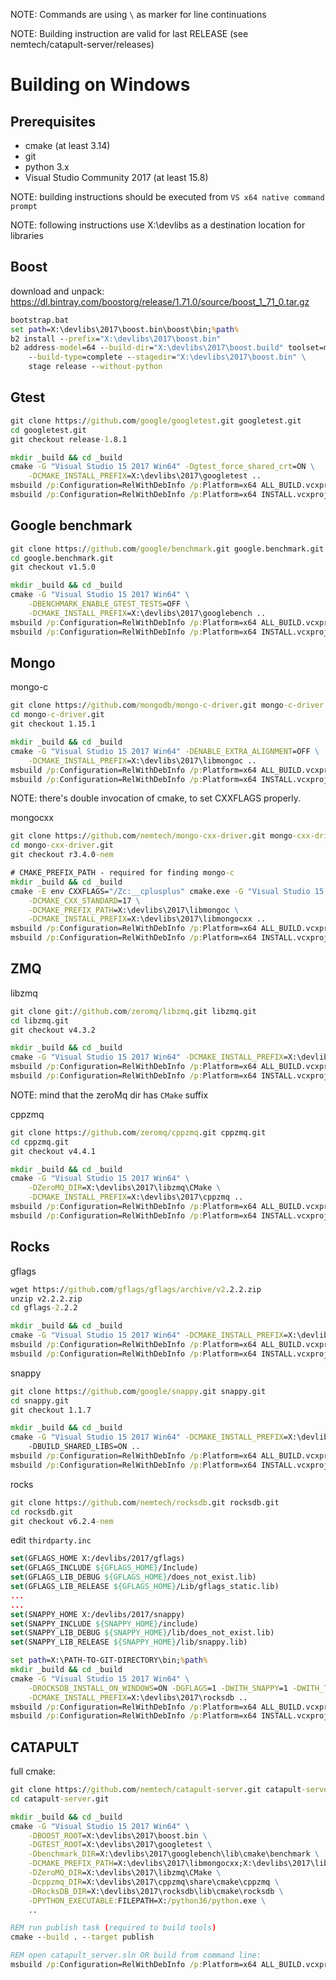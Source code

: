 NOTE: Commands are using `\` as marker for line continuations

NOTE: Building instruction are valid for last RELEASE (see nemtech/catapult-server/releases)

Building on Windows
===

Prerequisites
---

 * cmake (at least 3.14)
 * git
 * python 3.x
 * Visual Studio Community 2017 (at least 15.8)

NOTE: building instructions should be executed from `VS x64 native command prompt`

NOTE: following instructions use X:\devlibs as a destination location for libraries

Boost
---

download and unpack:
    https://dl.bintray.com/boostorg/release/1.71.0/source/boost_1_71_0.tar.gz

```bat
bootstrap.bat
set path=X:\devlibs\2017\boost.bin\boost\bin;%path%
b2 install --prefix="X:\devlibs\2017\boost.bin"
b2 address-model=64 --build-dir="X:\devlibs\2017\boost.build" toolset=msvc \
    --build-type=complete --stagedir="X:\devlibs\2017\boost.bin" \
    stage release --without-python
```

Gtest
---

```bat
git clone https://github.com/google/googletest.git googletest.git
cd googletest.git
git checkout release-1.8.1

mkdir _build && cd _build
cmake -G "Visual Studio 15 2017 Win64" -Dgtest_force_shared_crt=ON \
    -DCMAKE_INSTALL_PREFIX=X:\devlibs\2017\googletest ..
msbuild /p:Configuration=RelWithDebInfo /p:Platform=x64 ALL_BUILD.vcxproj
msbuild /p:Configuration=RelWithDebInfo /p:Platform=x64 INSTALL.vcxproj
```

Google benchmark
---

```bat
git clone https://github.com/google/benchmark.git google.benchmark.git
cd google.benchmark.git
git checkout v1.5.0

mkdir _build && cd _build
cmake -G "Visual Studio 15 2017 Win64" \
    -DBENCHMARK_ENABLE_GTEST_TESTS=OFF \
    -DCMAKE_INSTALL_PREFIX=X:\devlibs\2017\googlebench ..
msbuild /p:Configuration=RelWithDebInfo /p:Platform=x64 ALL_BUILD.vcxproj
msbuild /p:Configuration=RelWithDebInfo /p:Platform=x64 INSTALL.vcxproj
```


Mongo
---

mongo-c

```bat
git clone https://github.com/mongodb/mongo-c-driver.git mongo-c-driver.git
cd mongo-c-driver.git
git checkout 1.15.1

mkdir _build && cd _build
cmake -G "Visual Studio 15 2017 Win64" -DENABLE_EXTRA_ALIGNMENT=OFF \
    -DCMAKE_INSTALL_PREFIX=X:\devlibs\2017\libmongoc ..
msbuild /p:Configuration=RelWithDebInfo /p:Platform=x64 ALL_BUILD.vcxproj
msbuild /p:Configuration=RelWithDebInfo /p:Platform=x64 INSTALL.vcxproj
```

NOTE: there's double invocation of cmake, to set CXXFLAGS properly.

mongocxx
```bat
git clone https://github.com/nemtech/mongo-cxx-driver.git mongo-cxx-driver.git
cd mongo-cxx-driver.git
git checkout r3.4.0-nem

# CMAKE_PREFIX_PATH - required for finding mongo-c
mkdir _build && cd _build
cmake -E env CXXFLAGS="/Zc:__cplusplus" cmake.exe -G "Visual Studio 15 2017 Win64" \
    -DCMAKE_CXX_STANDARD=17 \
    -DCMAKE_PREFIX_PATH=X:\devlibs\2017\libmongoc \
    -DCMAKE_INSTALL_PREFIX=X:\devlibs\2017\libmongocxx ..
msbuild /p:Configuration=RelWithDebInfo /p:Platform=x64 ALL_BUILD.vcxproj
msbuild /p:Configuration=RelWithDebInfo /p:Platform=x64 INSTALL.vcxproj
```

ZMQ
---

libzmq
```bat
git clone git://github.com/zeromq/libzmq.git libzmq.git
cd libzmq.git
git checkout v4.3.2

mkdir _build && cd _build
cmake -G "Visual Studio 15 2017 Win64" -DCMAKE_INSTALL_PREFIX=X:\devlibs\2017\libzmq ..
msbuild /p:Configuration=RelWithDebInfo /p:Platform=x64 ALL_BUILD.vcxproj
msbuild /p:Configuration=RelWithDebInfo /p:Platform=x64 INSTALL.vcxproj
```

NOTE: mind that the zeroMq dir has `CMake` suffix

cppzmq
```bat
git clone https://github.com/zeromq/cppzmq.git cppzmq.git
cd cppzmq.git
git checkout v4.4.1

mkdir _build && cd _build
cmake -G "Visual Studio 15 2017 Win64" \
    -DZeroMQ_DIR=X:\devlibs\2017\libzmq\CMake \
    -DCMAKE_INSTALL_PREFIX=X:\devlibs\2017\cppzmq ..
msbuild /p:Configuration=RelWithDebInfo /p:Platform=x64 ALL_BUILD.vcxproj
msbuild /p:Configuration=RelWithDebInfo /p:Platform=x64 INSTALL.vcxproj
```

Rocks
---

gflags
```bat
wget https://github.com/gflags/gflags/archive/v2.2.2.zip
unzip v2.2.2.zip
cd gflags-2.2.2

mkdir _build && cd _build
cmake -G "Visual Studio 15 2017 Win64" -DCMAKE_INSTALL_PREFIX=X:\devlibs\2017\gflags ..
msbuild /p:Configuration=RelWithDebInfo /p:Platform=x64 ALL_BUILD.vcxproj
msbuild /p:Configuration=RelWithDebInfo /p:Platform=x64 INSTALL.vcxproj
```

snappy
```bat
git clone https://github.com/google/snappy.git snappy.git
cd snappy.git
git checkout 1.1.7

mkdir _build && cd _build
cmake -G "Visual Studio 15 2017 Win64" -DCMAKE_INSTALL_PREFIX=X:\devlibs\2017\snappy
    -DBUILD_SHARED_LIBS=ON ..
msbuild /p:Configuration=RelWithDebInfo /p:Platform=x64 ALL_BUILD.vcxproj
msbuild /p:Configuration=RelWithDebInfo /p:Platform=x64 INSTALL.vcxproj
```

rocks
```bat
git clone https://github.com/nemtech/rocksdb.git rocksdb.git
cd rocksdb.git
git checkout v6.2.4-nem
```

edit `thirdparty.inc`
```cmake
set(GFLAGS_HOME X:/devlibs/2017/gflags)
set(GFLAGS_INCLUDE ${GFLAGS_HOME}/Include)
set(GFLAGS_LIB_DEBUG ${GFLAGS_HOME}/does_not_exist.lib)
set(GFLAGS_LIB_RELEASE ${GFLAGS_HOME}/Lib/gflags_static.lib)
...
...
set(SNAPPY_HOME X:/devlibs/2017/snappy)
set(SNAPPY_INCLUDE ${SNAPPY_HOME}/include)
set(SNAPPY_LIB_DEBUG ${SNAPPY_HOME}/lib/does_not_exist.lib)
set(SNAPPY_LIB_RELEASE ${SNAPPY_HOME}/lib/snappy.lib)
```

```bat
set path=X:\PATH-TO-GIT-DIRECTORY\bin;%path%
mkdir _build && cd _build
cmake -G "Visual Studio 15 2017 Win64" \
    -DROCKSDB_INSTALL_ON_WINDOWS=ON -DGFLAGS=1 -DWITH_SNAPPY=1 -DWITH_TESTS=OFF \
    -DCMAKE_INSTALL_PREFIX=X:\devlibs\2017\rocksdb ..
msbuild /p:Configuration=RelWithDebInfo /p:Platform=x64 ALL_BUILD.vcxproj
msbuild /p:Configuration=RelWithDebInfo /p:Platform=x64 INSTALL.vcxproj
```

CATAPULT
---

full cmake:
```bat
git clone https://github.com/nemtech/catapult-server.git catapult-server.git
cd catapult-server.git

mkdir _build && cd _build
cmake -G "Visual Studio 15 2017 Win64" \
    -DBOOST_ROOT=X:\devlibs\2017\boost.bin \
    -DGTEST_ROOT=X:\devlibs\2017\googletest \
    -Dbenchmark_DIR=X:\devlibs\2017\googlebench\lib\cmake\benchmark \
    -DCMAKE_PREFIX_PATH=X:\devlibs\2017\libmongocxx;X:\devlibs\2017\libmongoc \
    -DZeroMQ_DIR=X:\devlibs\2017\libzmq\CMake \
    -Dcppzmq_DIR=X:\devlibs\2017\cppzmq\share\cmake\cppzmq \
    -DRocksDB_DIR=X:\devlibs\2017\rocksdb\lib\cmake\rocksdb \
    -DPYTHON_EXECUTABLE:FILEPATH=X:/python36/python.exe \
    ..

REM run publish task (required to build tools)
cmake --build . --target publish

REM open catapult_server.sln OR build from command line:
msbuild /p:Configuration=RelWithDebInfo /p:Platform=x64 ALL_BUILD.vcxproj
```
